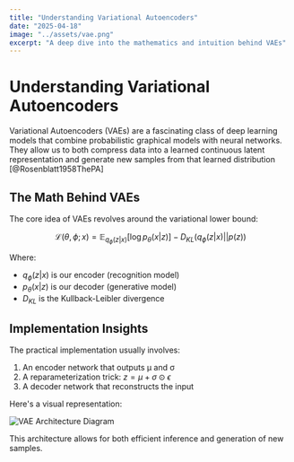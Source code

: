 ```yaml
---
title: "Understanding Variational Autoencoders"
date: "2025-04-18"
image: "../assets/vae.png"
excerpt: "A deep dive into the mathematics and intuition behind VAEs"
---
```


# Understanding Variational Autoencoders

Variational Autoencoders (VAEs) are a fascinating class of deep learning models that combine probabilistic graphical models with neural networks. They allow us to both compress data into a learned continuous latent representation and generate new samples from that learned distribution [@Rosenblatt1958ThePA]

## The Math Behind VAEs

The core idea of VAEs revolves around the variational lower bound:

$$
\mathcal{L}(\theta, \phi; x) = \mathbb{E}_{q_\phi(z|x)}[\log p_\theta(x|z)] - D_{KL}(q_\phi(z|x) || p(z))
$$

Where:
- $q_\phi(z|x)$ is our encoder (recognition model)
- $p_\theta(x|z)$ is our decoder (generative model)
- $D_{KL}$ is the Kullback-Leibler divergence

## Implementation Insights

The practical implementation usually involves:

1. An encoder network that outputs μ and σ
2. A reparameterization trick: $z = \mu + \sigma \odot \epsilon$
3. A decoder network that reconstructs the input

Here's a visual representation:

![VAE Architecture Diagram](/images/vae-architecture.png)

This architecture allows for both efficient inference and generation of new samples.
